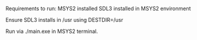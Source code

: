 Requirements to run:
  MSYS2 installed
  SDL3 installed in MSYS2 environment

  Ensure SDL3 installs in /usr using DESTDIR=/usr

  Run via ./main.exe in MSYS2 terminal.
  
